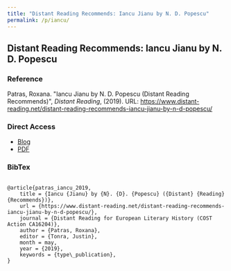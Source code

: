 ```yaml
---
title: "Distant Reading Recommends: Iancu Jianu by N. D. Popescu"
permalink: /p/iancu/
---
```


<meta name="citation_title" content="Distant Reading Recommends: Iancu Jianu by N. D. Popescu">
<meta name="citation_author" content="Roxana Patras">
<meta name="citation_publication_date" content="2019-05-07">
<meta name="citation_blog_title" content="Distant Reading Recommends">
<meta name="citation_blog_publisher" content="http://distant-reading.net">

## Distant Reading Recommends: Iancu Jianu by N. D. Popescu

### Reference

Patras, Roxana. "Iancu Jianu by N. D. Popescu (Distant Reading Recommends)", _Distant Reading_, (2019). URL: https://www.distant-reading.net/distant-reading-recommends-iancu-jianu-by-n-d-popescu/

### Direct Access

- [Blog](https://www.distant-reading.net/distant-reading-recommends-iancu-jianu-by-n-d-popescu/)
- [PDF](https://github.com/distantreading/compendium/blob/main/f/iancu.pdf)

### BibTex

```

@article{patras_iancu_2019,
	title = {Iancu {Jianu} by {N}. {D}. {Popescu} ({Distant} {Reading} {Recommends})},
	url = {https://www.distant-reading.net/distant-reading-recommends-iancu-jianu-by-n-d-popescu/},
	journal = {Distant Reading for European Literary History (COST Action CA16204)},
	author = {Patras, Roxana},
	editor = {Tonra, Justin},
	month = may,
	year = {2019},
	keywords = {type\_publication},
}

```

<span class='Z3988' title='url_ver=Z39.88-2004&amp;ctx_ver=Z39.88-2004&amp;rfr_id=info%3Asid%2Fzotero.org%3A2&amp;rft_val_fmt=info%3Aofi%2Ffmt%3Akev%3Amtx%3Ajournal&amp;rft.genre=article&amp;rft.atitle=Iancu%20Jianu%20by%20N.%20D.%20Popescu%20(Distant%20Reading%20Recommends)&amp;rft.jtitle=Distant%20Reading%20for%20European%20Literary%20History%20(COST%20Action%20CA16204)&amp;rft.aufirst=Roxana&amp;rft.aulast=Patras&amp;rft.au=Roxana%20Patras&amp;rft.au=Justin%20Tonra&amp;rft.date=2019-05-07'></span>
